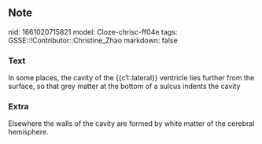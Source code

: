 ## Note
nid: 1661020715821
model: Cloze-chrisc-ff04e
tags: GSSE::!Contributor::Christine_Zhao
markdown: false

### Text
<div>
  <div>
    <div>
      <div>
        In some places, the cavity of the {{c1::lateral}} ventricle
        lies further from the surface, so that grey matter at the
        bottom of a sulcus indents the cavity
      </div>
    </div>
  </div>
</div>

### Extra
<div>
  <div>
    <div>
      <div>
        Elsewhere the walls of the cavity are formed by white
        matter of the cerebral hemisphere.
      </div>
    </div>
  </div>
</div>
